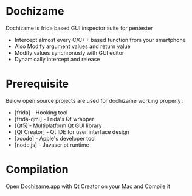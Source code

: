 # Dochizame

Dochizame is frida based GUI inspector suite for pentester 

 - Intercept almost every C/C++ based function from your smartphone 
 - Also Modify argument values and return value
 - Modify values synchronusly with GUI editor 
 - Dynamically intercept and release 

# Prerequisite 

Below open source projects are used for dochizame working properly : 

* [frida] - Hooking tool 
* [frida-qml] - Frida's Qt wrapper
* [Qt5] - Multiplatform Qt GUI library 
* [Qt Creator] - Qt IDE for user interface design 
* [xcode] - Apple's developer tool
* [node.js] - Javascript runtime 

# Compilation 

Open Dochizame.app with Qt Creator on your Mac and Compile it





